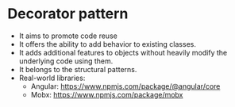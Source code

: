 # Decorator pattern

- It aims to promote code reuse
- It offers the ability to add behavior to existing classes.
- It adds additional features to objects without heavily modify the underlying code using them.
- It belongs to the structural patterns.
- Real-world libraries:
  - Angular: https://www.npmjs.com/package/@angular/core
  - Mobx: https://www.npmjs.com/package/mobx
